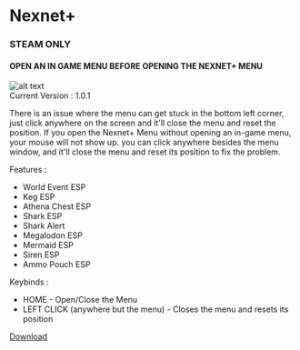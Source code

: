 # Nexnet+
### STEAM ONLY  
#### OPEN AN IN GAME MENU BEFORE OPENING THE NEXNET+ MENU  

![alt text](https://cdn.discordapp.com/attachments/1068616740235387002/1082760055717371914/image.png)  
Current Version : 1.0.1  
  
There is an issue where the menu can get stuck in the bottom left corner, just click anywhere on the screen and it'll close the menu and reset the position. If you open the Nexnet+ Menu without opening an in-game menu, your mouse will not show up. you can click anywhere besides the menu window, and it'll close the menu and reset its position to fix the problem.  
  
Features :
- World Event ESP
- Keg ESP
- Athena Chest ESP
- Shark ESP
- Shark Alert
- Megalodon ESP
- Mermaid ESP
- Siren ESP
- Ammo Pouch ESP
  
Keybinds :
- HOME - Open/Close the Menu  
- LEFT CLICK (anywhere but the menu) - Closes the menu and resets its position  
  
[Download](https://github.com/Izoee/NexnetPlus/archive/refs/heads/main.zip)  
